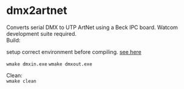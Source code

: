 # dmx2artnet
Converts serial DMX to UTP ArtNet using a Beck IPC board. Watcom development suite required.<br />
Build:<br />

setup correct environment before compiling.
[see here](https://tkkrlab.nl/wiki/Aan_de_slag_met_Beck-board)

<code>wmake dmxin.exe</code>
<code>wmake dmxout.exe</code>

Clean:<br />
<code>wmake clean</code>
